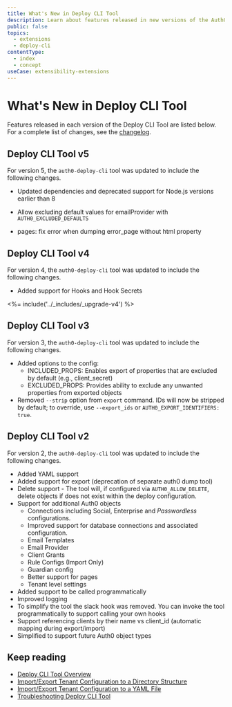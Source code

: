 ```yaml
---
title: What's New in Deploy CLI Tool
description: Learn about features released in new versions of the Auth0 Deploy Command Line Interface (CLI) tool.
public: false
topics:
  - extensions
  - deploy-cli
contentType:
  - index
  - concept
useCase: extensibility-extensions
---
```

# What's New in Deploy CLI Tool

Features released in each version of the Deploy CLI Tool are listed below. For a complete list of changes, see the [changelog](https://github.com/auth0/auth0-deploy-cli/blob/master/CHANGELOG.md).

## Deploy CLI Tool v5

For version 5, the `auth0-deploy-cli` tool was updated to include the following changes.

- Updated dependencies and deprecated support for Node.js versions earlier than 8

- Allow excluding default values for emailProvider with `AUTH0_EXCLUDED_DEFAULTS`

- pages: fix error when dumping error_page without html property


## Deploy CLI Tool v4

For version 4, the `auth0-deploy-cli` tool was updated to include the following changes.

- Added support for Hooks and Hook Secrets

<%= include('../_includes/_upgrade-v4') %>

## Deploy CLI Tool v3

For version 3, the `auth0-deploy-cli` tool was updated to include the following changes.

- Added options to the config:
  - INCLUDED_PROPS: Enables export of properties that are excluded by default (e.g., client_secret)
  - EXCLUDED_PROPS: Provides ability to exclude any unwanted properties from exported objects
- Removed `--strip` option from `export` command. IDs will now be stripped by default; to override, use `--export_ids` or `AUTH0_EXPORT_IDENTIFIERS: true`.

## Deploy CLI Tool v2

For version 2, the `auth0-deploy-cli` tool was updated to include the following changes.

- Added YAML support
- Added support for export (deprecation of separate auth0 dump tool)
- Delete support - The tool will, if configured via `AUTH0_ALLOW_DELETE`, delete objects if does not exist within the deploy configuration.
- Support for additional Auth0 objects
  - Connections including Social, Enterprise and <dfn data-key="passwordless">Passwordless</dfn> configurations.
  - Improved support for database connections and associated configuration.
  - Email Templates
  - Email Provider
  - Client Grants
  - Rule Configs (Import Only)
  - Guardian config
  - Better support for pages
  - Tenant level settings
- Added support to be called programmatically
- Improved logging
- To simplify the tool the slack hook was removed. You can invoke the tool programmatically to support calling your own hooks
- Support referencing clients by their name vs client_id (automatic mapping during export/import)
- Simplified to support future Auth0 object types

## Keep reading

* [Deploy CLI Tool Overview](/extensions/deploy-cli)
* [Import/Export Tenant Configuration to a Directory Structure](/extensions/deploy-cli/guides/import-export-directory-structure)
* [Import/Export Tenant Configuration to a YAML File](/extensions/deploy-cli/guides/import-export-yaml-file)
* [Troubleshooting Deploy CLI Tool](/extensions/deploy-cli/references/troubleshooting)
